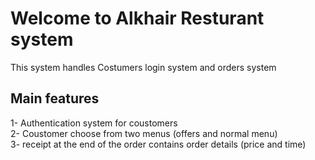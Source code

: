 # Welcome to Alkhair Resturant system

This system handles Costumers login system and orders system

## Main features

1- Authentication system for coustomers\
2- Coustomer choose from two menus (offers and normal menu)\
3- receipt at the end of the order contains order details (price and time)
